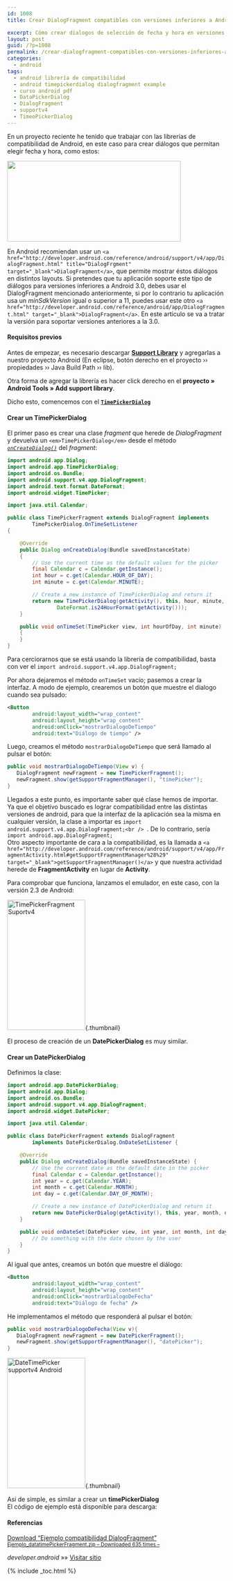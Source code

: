 ```yaml
---
id: 1008
title: Crear DialogFragment compatibles con versiones inferiores a Android 3.0

excerpt: Cómo crear dialogos de selección de fecha y hora en versiones inferiores a Android 3.0 con la librería de soporte.
layout: post
guid: /?p=1008
permalink: /crear-dialogfragment-compatibles-con-versiones-inferiores-a-android-3-0/
categories:
  - android
tags:
  - android librería de compatibilidad
  - android timepickerdialog dialogfragment example
  - curso android pdf
  - DataPickerDialog
  - DialogFragment
  - supportv4
  - TimeoPickerDialog
---
```

En un proyecto reciente he tenido que trabajar con las librerías de compatibilidad de Android, en este caso para crear diálogos que permitan elegir fecha y hora, como estos:

<img src="/images/2012/11/pickers1.png" alt="" title="pickers" width="400" height="186" class="aligncenter size-full wp-image-1023" />

En Android recomiendan usar un `<a href="http://developer.android.com/reference/android/support/v4/app/DialogFragment.html" title="DialogFrgment" target="_blank">DialogFragment</a>`, que permite mostrar éstos diálogos en distintos layouts. Si pretendes que tu aplicación soporte este tipo de diálogos para versiones inferiores a Android 3.0, debes usar el DialogFragment mencionado anteriormente, si por lo contrario tu aplicación usa un *minSdkVersion* igual o superior a 11, puedes usar este otro `<a href="http://developer.android.com/reference/android/app/DialogFragment.html" target="_blank">DialogFragment</a>`. En este artículo se va a tratar la versión para soportar versiones anteriores a la 3.0.

#### Requisitos previos

Antes de empezar, es necesario descargar **<a href="http://developer.android.com/tools/extras/support-library.html" target="_blank">Support Library</a>** y agregarlas a nuestro proyecto Android (En eclipse, botón derecho en el proyecto &rsaquo;&rsaquo; propiedades &rsaquo;&rsaquo; Java Build Path &rsaquo;&rsaquo; lib). 

Otra forma de agregar la librería es hacer click derecho en el **proyecto » Android Tools » Add support library**.

Dicho esto, comencemos con el <a href="http://developer.android.com/reference/android/app/TimePickerDialog.html" target="_blank"><code><strong>TimePickerDialog</strong></code></a>  
  
<!--ad-->

#### Crear un TimePickerDialog

El primer paso es crear una clase *fragment* que herede de *DialogFragment* y devuelva un `<em>TimePickerDialog</em>` desde el método <a href="http://developer.android.com/reference/android/support/v4/app/DialogFragment.html#onCreateDialog%28android.os.Bundle%29" target="_blank"><code><em> onCreateDialog()</em></code></a> del *fragment*:

```java
import android.app.Dialog;
import android.app.TimePickerDialog;
import android.os.Bundle;
import android.support.v4.app.DialogFragment;
import android.text.format.DateFormat;
import android.widget.TimePicker;

import java.util.Calendar;

public class TimePickerFragment extends DialogFragment implements
        TimePickerDialog.OnTimeSetListener
{

    @Override
    public Dialog onCreateDialog(Bundle savedInstanceState)
    {
        // Use the current time as the default values for the picker
        final Calendar c = Calendar.getInstance();
        int hour = c.get(Calendar.HOUR_OF_DAY);
        int minute = c.get(Calendar.MINUTE);

        // Create a new instance of TimePickerDialog and return it
        return new TimePickerDialog(getActivity(), this, hour, minute,
                DateFormat.is24HourFormat(getActivity()));
    }

    public void onTimeSet(TimePicker view, int hourOfDay, int minute)
    {
    }
}

```

Para cerciorarnos que se está usando la librería de compatibilidad, basta con ver el `import android.support.v4.app.DialogFragment;`

Por ahora dejaremos el método `onTimeSet` vacío; pasemos a crear la interfaz. A modo de ejemplo, crearemos un botón que muestre el dialogo cuando sea pulsado:

```xml
<Button
        android:layout_width="wrap_content"
        android:layout_height="wrap_content"
        android:onClick="mostrarDialogoDeTiempo"
        android:text="Diálogo de tiempo" />

```

Luego, creamos el método `mostrarDialogoDeTiempo` que será llamado al pulsar el botón:

```java
public void mostrarDialogoDeTiempo(View v) {
   DialogFragment newFragment = new TimePickerFragment();
   newFragment.show(getSupportFragmentManager(), "timePicker");
}

```

Llegados a este punto, es importante saber qué clase hemos de importar. Ya que el objetivo buscado es lograr compatibilidad entre las distintas versiones de android, para que la interfaz de la aplicación sea la misma en cualquier versión, la clase a importar es `import android.support.v4.app.DialogFragment;<br />
`. De lo contrario, sería `import android.app.DialogFragment;`  
Otro aspecto importante de cara a la compatibilidad, es la llamada a `<a href="http://developer.android.com/reference/android/support/v4/app/FragmentActivity.html#getSupportFragmentManager%28%29" target="_blank">getSupportFragmentManager()</a>` y que nuestra actividad herede de **FragmentActivity** en lugar de **Activity**.

Para comprobar que funciona, lanzamos el emulador, en este caso, con la versión 2.3 de Android:

[<img src="/images/2013/01/device-2013-01-12-1337262-180x300.png" alt="TimePickerFragment Suportv4" width="180" height="300" class="aligncenter size-medium wp-image-1105" />][1]{.thumbnail}

El proceso de creación de un **DatePickerDialog** es muy similar.

#### Crear un DatePickerDialog

Definimos la clase:

```java
import android.app.DatePickerDialog;
import android.app.Dialog;
import android.os.Bundle;
import android.support.v4.app.DialogFragment;
import android.widget.DatePicker;

import java.util.Calendar;

public class DatePickerFragment extends DialogFragment
        implements DatePickerDialog.OnDateSetListener {

    @Override
    public Dialog onCreateDialog(Bundle savedInstanceState) {
        // Use the current date as the default date in the picker
        final Calendar c = Calendar.getInstance();
        int year = c.get(Calendar.YEAR);
        int month = c.get(Calendar.MONTH);
        int day = c.get(Calendar.DAY_OF_MONTH);

        // Create a new instance of DatePickerDialog and return it
        return new DatePickerDialog(getActivity(), this, year, month, day);
    }

    public void onDateSet(DatePicker view, int year, int month, int day) {
        // Do something with the date chosen by the user
    }
}

```

Al igual que antes, creamos un botón que muestre el diálogo:

```xml
<Button
        android:layout_width="wrap_content"
        android:layout_height="wrap_content"
        android:onClick="mostrarDialogoDeFecha"
        android:text="Diálogo de fecha" />

```

He implementamos el método que responderá al pulsar el botón:

```java
public void mostrarDialogoDeFecha(View v){
   DialogFragment newFragment = new DatePickerFragment();
   newFragment.show(getSupportFragmentManager(), "datePicker");
}

```

[<img src="/images/2013/01/device-2013-01-12-1352432-180x300.png" alt="DateTimePicker supportv4 Android" width="180" height="300" class="aligncenter size-medium wp-image-1106" />][2]{.thumbnail}

Así de simple, es similar a crear un **timePickerDialog**  
El código de ejemplo está disponible para descarga:

#### Referencias

<a class="aligncenter download-button" href="https://elbauldelprogramador.com/ejemplo-compatibilidad-dialogfragment/" rel="nofollow"> Download &ldquo;Ejemplo compatibilidad DialogFragment&rdquo; <small>Ejemplo_datatimePickerFragment.zip &ndash; Downloaded 635 times &ndash; </small> </a>

  
*developer.android* »» <a href="http://developer.android.com/guide/topics/ui/controls/pickers.html" target="_blank">Visitar sitio</a>



 [1]: /images/2013/01/device-2013-01-12-1337262.png
 [2]: /images/2013/01/device-2013-01-12-1352432.png

{% include _toc.html %}
